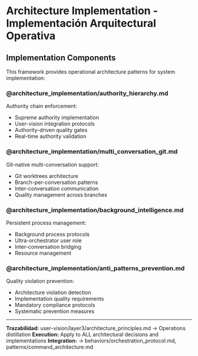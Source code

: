 # Architecture Implementation - Implementación Arquitectural Operativa

## Implementation Components

This framework provides operational architecture patterns for system implementation:

### **@architecture_implementation/authority_hierarchy.md**
Authority chain enforcement:
- Supreme authority implementation
- User-vision integration protocols
- Authority-driven quality gates
- Real-time authority validation

### **@architecture_implementation/multi_conversation_git.md**
Git-native multi-conversation support:
- Git worktrees architecture
- Branch-per-conversation patterns
- Inter-conversation communication
- Quality management across branches

### **@architecture_implementation/background_intelligence.md**
Persistent process management:
- Background process protocols
- Ultra-orchestrator user role
- Inter-conversation bridging
- Resource management

### **@architecture_implementation/anti_patterns_prevention.md**
Quality violation prevention:
- Architecture violation detection
- Implementation quality requirements
- Mandatory compliance protocols
- Systematic prevention measures

---

**Trazabilidad:** user-vision/layer3/architecture_principles.md → Operations distillation
**Execution:** Apply to ALL architectural decisions and implementations
**Integration:** → behaviors/orchestration_protocol.md, patterns/command_architecture.md
